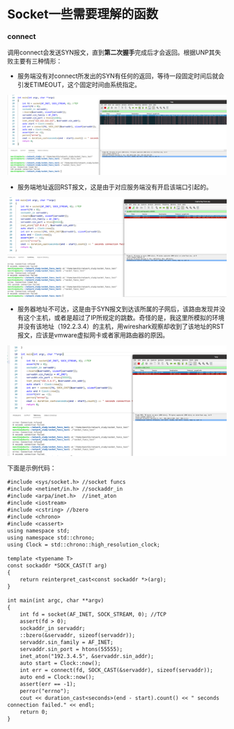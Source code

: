 # Socket一些需要理解的函数

###  connect

调用connect会发送SYN报文，直到**第二次握手**完成后才会返回。根据UNP其失败主要有三种情形：

* 服务端没有对connect所发出的SYN有任何的返回，等待一段固定时间后就会引发ETIMEOUT，这个固定时间由系统指定。

![](timeout.png)

* 服务端地址返回RST报文，这是由于对应服务端没有开启该端口引起的。

![](refused.png)

* 服务器地址不可达，这是由于SYN报文到达该所属的子网后，该路由发现并没有这个主机，或者是超过了IP所规定的跳数。奇怪的是，我这里所模拟的环境并没有该地址（192.2.3.4）的主机，用wireshark观察却收到了该地址的RST报文，应该是vmware虚拟网卡或者家用路由器的原因。

![](noroute.png)

下面是示例代码：

```
#include <sys/socket.h> //socket funcs
#include <netinet/in.h> //sockaddr_in
#include <arpa/inet.h>  //inet_aton
#include <iostream>
#include <cstring> //bzero
#include <chrono>
#include <cassert>
using namespace std;
using namespace std::chrono;
using Clock = std::chrono::high_resolution_clock;

template <typename T>
const sockaddr *SOCK_CAST(T arg)
{
    return reinterpret_cast<const sockaddr *>(arg);
}

int main(int argc, char **argv)
{
    int fd = socket(AF_INET, SOCK_STREAM, 0); //TCP
    assert(fd > 0);
    sockaddr_in servaddr;
    ::bzero(&servaddr, sizeof(servaddr));
    servaddr.sin_family = AF_INET;
    servaddr.sin_port = htons(55555);
    inet_aton("192.3.4.5", &servaddr.sin_addr);
    auto start = Clock::now();
    int err = connect(fd, SOCK_CAST(&servaddr), sizeof(servaddr));
    auto end = Clock::now();
    assert(err == -1);
    perror("errno");
    cout << duration_cast<seconds>(end - start).count() << " seconds connection failed." << endl;
    return 0;
}
```



